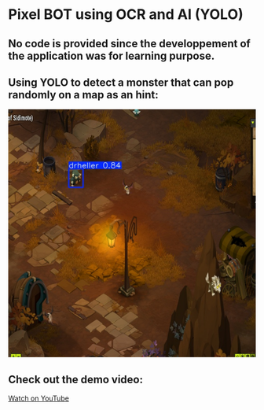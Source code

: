 # Pixel BOT using OCR and AI (YOLO)

## No code is provided since the developpement of the application was for learning purpose.

## Using YOLO to detect a monster that can pop randomly on a map as an hint:
![Drheller](predict/drheller.jpg)


## Check out the demo video:

[Watch on YouTube](https://youtu.be/bYsvx2X5Ndk)
